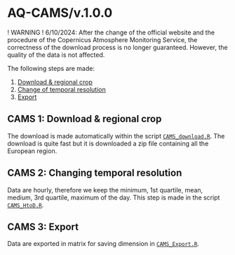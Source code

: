 # AQ-CAMS/v.1.0.0

! WARNING ! 6/10/2024: After the change of the official website and the procedure of the Copernicus Atmosphere Monitoring Service, the correctness of the download process is no longer guaranteed. However, the quality of the data is not affected.

The following steps are made:

1. [Download & regional crop](#CAMS-1-Download-&-regional-crop)
2. [Change of temporal resolution](#CAMS-2-Change-of-temporal-resolution)
3. [Export](#CAMS-3-Export)
## CAMS 1: Download & regional crop
The download is made automatically within the script [`CAMS_download.R`](script/AQ/CAMS/CAMS_download.R). The download is quite fast but it is downloaded a zip file containing all the European region.

## CAMS 2: Changing temporal resolution
Data are hourly, therefore we keep the minimum, 1st quartile, mean, medium, 3rd quartile, maximum of the day. This step is made in the script [`CAMS_HtoD.R`](script/AQ/CAMS/CAMS_HtoD.R).

## CAMS 3: Export
Data are exported in matrix for saving dimension in [`CAMS_Export.R`](script/AQ/CAMS/CAMS_HtoD.R).
